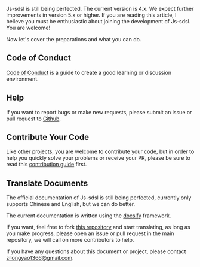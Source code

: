 Js-sdsl is still being perfected. The current version is 4.x. We expect further improvements in version 5.x or higher. If you are reading this article, I believe you must be enthusiastic about joining the development of Js-sdsl. You are welcome!

Now let's cover the preparations and what you can do.

## Code of Conduct

[Code of Conduct](https://github.com/ZLY201/js-sdsl/blob/main/CODE_OF_CONDUCT.md) is a guide to create a good learning or discussion environment.

## Help

If you want to report bugs or make new requests, please submit an issue or pull request to [Github](https://github.com/ZLY201/js-sdsl).

## Contribute Your Code

Like other projects, you are welcome to contribute your code, but in order to help you quickly solve your problems or receive your PR, please be sure to read this [contribution guide](https://github.com/ZLY201/js-sdsl/blob/main/.github/CONTRIBUTING.md) first.

## Translate Documents

The official documentation of Js-sdsl is still being perfected, currently only supports Chinese and English, but we can do better.

The current documentation is written using the [docsify](https://docsify.js.org/) framework.

If you want, feel free to fork [this repository](https://github.com/js-sdsl/js-sdsl.github.io) and start translating, as long as you make progress, please open an issue or pull request in the main repository, we will call on more contributors to help.

If you have any questions about this document or project, please contact <a href="mailto:zilongyao1366@gmail.com">zilongyao1366@gmail.com</a>.
